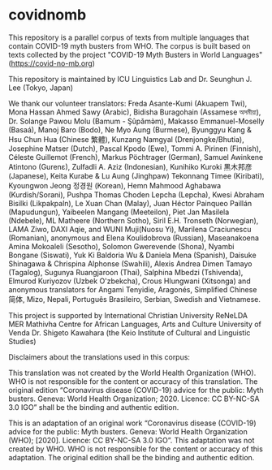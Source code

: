 # covidnomb
This repository is a parallel corpus of texts from multiple languages that contain COVID-19 myth busters from WHO. The corpus is built based on texts collected by the project "COVID-19 Myth Busters in World Languages" (https://covid-no-mb.org)

This repository is maintained by ICU Linguistics Lab and Dr. Seunghun J. Lee (Tokyo, Japan)


We thank our volunteer translators: Freda Asante-Kumi (Akuapem Twi), Mona Hassan Ahmed Sawy (Arabic), Bidisha Buragohain (Assamese অসমীয়া), Dr. Solange Pawou Molu (Bamum - Şûpǎmə̀m), Makasso Emmanuel-Moselly (Basaá), Manoj Baro (Bodo), Ne Myo Aung (Burmese), Byunggyu Kang & Hsu Chun Hua (Chinese 繁體), Kunzang Namgyal (Drenjongke/Bhutia), Josephine Matser (Dutch), Pascal Kpodo (Ewe),  Tommi A. Pirinen (Finnish), Céleste Guillemot (French), Markus Pöchtrager (German), Samuel Awinkene Atintono (Gurenɛ), Zulfadli A. Aziz (Indonesian), Kunihiko Kuroki 黒木邦彦　(Japanese), Keita Kurabe & Lu Aung (Jinghpaw) Tekonnang Timee (Kiribati), Kyoungwon Jeong 정경원 (Korean), Hemn Mahmood Aghabawa (Kurdish/Sorani), Pushpa Thomas Choden Lepcha (Lepcha), Kwesi Abraham Bisilki (Likpakpaln), Le Xuan Chan (Malay), Juan Héctor Painqueo Paillán (Mapudungun), Yaibeelen Mangang (Meeteilon), Piet Jan Masilela (Ndebele), ML Matheere (Northern Sotho), Siril E.H. Tronseth (Norwegian), LAMA Ziwo, DAXI Aqie, and WUNI Muji(Nuosu Yi), Marilena Craciunescu (Romanian), anonymous and Elena Koulidobrova (Russian), Maseanakoena Amina Mokoaleli (Sesotho), Solomon Gwerevende (Shona), Nyambi Bongane (Siswati), Yuk Ki Baldoria Wu & Daniela Mena (Spanish), Daisuke Shinagawa & Chrispina Alphonse (Swahili), Alexis Andrea Dimen Tamayo (Tagalog), Sugunya Ruangjaroon (Thai), Salphina Mbedzi (Tshivenda), Elmurod Kuriyozov (Uzbek O'zbekcha), Crous Hlungwani (Xitsonga) and anonymous translators for Angami Tenyidie, Aragonés, Simplified Chinese 简体, Mizo, Nepali, Português Brasileiro, Serbian, Swedish and Vietnamese.  

This project is supported by
International Christian University
ReNeLDA
MER Mathivha Centre for African Languages, Arts and Culture
University of Venda
Dr. Shigeto Kawahara (the Keio Institute of Cultural and Linguistic Studies)

Disclaimers about the translations used in this corpus:

This translation was not created by the World Health Organization (WHO). WHO is not responsible for the content or accuracy of this translation. The original edition “Coronavirus disease (COVID-19) advice for the public: Myth busters. Geneva: World Health Organization; 2020. Licence: CC BY-NC-SA 3.0 IGO” shall be the binding and authentic edition.

This is an adaptation of an original work “Coronavirus disease (COVID-19) advice for the public: Myth busters. Geneva: World Health Organization (WHO); [2020]. Licence: CC BY-NC-SA 3.0 IGO”. This adaptation was not created by WHO. WHO is not responsible for the content or accuracy of this adaptation. The original edition shall be the binding and authentic edition.
